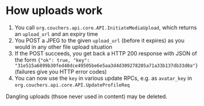 # How uploads work

1. You call `org.couchers.api.core.API.InitiateMediaUpload`, which returns an `upload_url` and an expiry time
2. You POST a JPEG to the given `upload_url` (before it expires) as you would in any other file upload situation
3. If the POST succeeds, you get back a HTTP 200 response with JSON of the form `{"ok": true, "key": "31e515a6899b30fed40dce49505be6e5aa3d4d309278205a71a33b137db33d0a"}` (failures give you HTTP error codes)
4. You can now use the `key` in various update RPCs, e.g. as `avatar_key` in `org.couchers.api.core.API.UpdateProfileReq`

Dangling uploads (thsoe never used in content) may be deleted.

